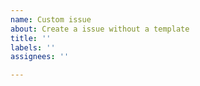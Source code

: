 ```yaml
---
name: Custom issue
about: Create a issue without a template
title: ''
labels: ''
assignees: ''

---
```



